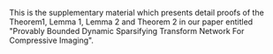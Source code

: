 This is the supplementary material which presents detail proofs of the Theorem1, Lemma 1, Lemma 2 and Theorem 2 in our paper entitled "Provably Bounded Dynamic Sparsifying Transform Network For Compressive Imaging".
